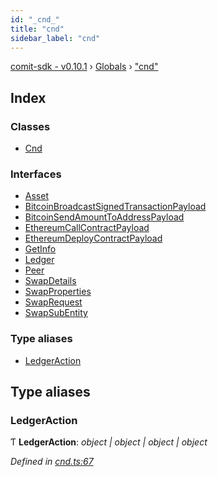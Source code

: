 ```yaml
---
id: "_cnd_"
title: "cnd"
sidebar_label: "cnd"
---
```


[comit-sdk - v0.10.1](../index.md) › [Globals](../globals.md) › ["cnd"](_cnd_.md)

## Index

### Classes

* [Cnd](../classes/_cnd_.cnd.md)

### Interfaces

* [Asset](../interfaces/_cnd_.asset.md)
* [BitcoinBroadcastSignedTransactionPayload](../interfaces/_cnd_.bitcoinbroadcastsignedtransactionpayload.md)
* [BitcoinSendAmountToAddressPayload](../interfaces/_cnd_.bitcoinsendamounttoaddresspayload.md)
* [EthereumCallContractPayload](../interfaces/_cnd_.ethereumcallcontractpayload.md)
* [EthereumDeployContractPayload](../interfaces/_cnd_.ethereumdeploycontractpayload.md)
* [GetInfo](../interfaces/_cnd_.getinfo.md)
* [Ledger](../interfaces/_cnd_.ledger.md)
* [Peer](../interfaces/_cnd_.peer.md)
* [SwapDetails](../interfaces/_cnd_.swapdetails.md)
* [SwapProperties](../interfaces/_cnd_.swapproperties.md)
* [SwapRequest](../interfaces/_cnd_.swaprequest.md)
* [SwapSubEntity](../interfaces/_cnd_.swapsubentity.md)

### Type aliases

* [LedgerAction](_cnd_.md#ledgeraction)

## Type aliases

###  LedgerAction

Ƭ **LedgerAction**: *object | object | object | object*

*Defined in [cnd.ts:67](https://github.com/comit-network/comit-js-sdk/blob/9af15bb/src/cnd.ts#L67)*

